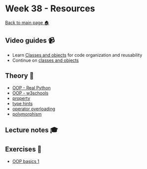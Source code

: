 # Week 38 - Resources

[Back to main page :house:](https://github.com/kokchun/Programmering-med-Python-21)

## Video guides :video_camera:
- Learn [Classes and objects][class_vid] for code organization and reusability 
- Continue on [classes and objects][class_vid2]

[class_vid]: https://www.youtube.com/watch?v=wfcWRAxRVBA
[class_vid2]: https://www.youtube.com/watch?v=WOwi0h_-dfA

## Theory :book:
- [OOP - Real Python][OOP_real]
- [OOP - w3schools][w3OOP]
- [property][prop]
- [type hints](https://realpython.com/lessons/type-hinting/)
- [operator overloading](https://www.geeksforgeeks.org/operator-overloading-in-python/)
- [polymorphism](https://www.programiz.com/python-programming/polymorphism)

[OOP_real]: https://realpython.com/python3-object-oriented-programming/
[w3OOP]: https://www.w3schools.com/python/python_classes.asp
[prop]: https://www.programiz.com/python-programming/property


## Lecture notes :mortar_board:


## Exercises :running:

- [OOP basics 1][OOP_exer]

[OOP_exer]: https://github.com/kokchun/Programmering-med-Python-21/blob/main/Exercises/10-OOP-basic-exercise.ipynb